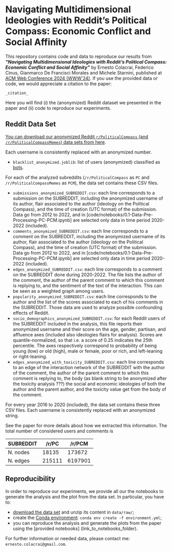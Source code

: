 # Navigating Multidimensional Ideologies with Reddit’s Political Compass: Economic Conflict and Social Affinity

This repository contains code and data to reproduce our results from ***"Navigating Multidimensional Ideologies with Reddit’s Political Compass: Economic Conflict and Social Affinity"*** by Ernesto Colacrai, Federico Cinus, Gianmarco De Francisci Morales and Michele Starnini, published at [ACM Web Conference 2024 (WWW'24)]([https://www2023.thewebconf.org](https://www2024.thewebconf.org/)). If you use the provided data or code, we would appreciate a citation to the paper:

```
_citation_
```

Here you will find (i) the (anonymized) Reddit dataset we presented in the paper and (ii) code to reproduce our experiments.

## Reddit Data Set

[You can download our anonymized Reddit `r/PoliticalCompass` (and `/r/PoliticalCompassMemes`) data sets from here](link_release_repository).

Each username is consistently replaced with an anonymized number.

- `blacklist_anonymized.joblib`: list of users (anonymized) classified as [bots](https://doi.org/10.1007/978-3-031-19097-1_1).

For each of the analyzed subreddits (`/r/PoliticalCompass` as `PC` and `/r/PoliticalCompassMemes` as `PCM`), the data set contains these CSV files.

- `submissions_anonymized_SUBREDDIT.csv`: each line corresponds to a submission on the SUBREDDIT, including the anonymized username of its author, flair associated to the author (ideology on the Political Compass), and the time of creation (UTC format) of the submission. Data go from 2012 to 2022, and in [code/notebooks/0.1-Data-Pre-Processing-PC-PCM.ipynb] are selected only data in time period 2020-2022 (included).
- `comments_anonymized_SUBREDDIT.csv`: each line corresponds to a comment on the SUBREDDIT, including the anonymized username of its author, flair associated to the author (ideology on the Political Compass), and the time of creation (UTC format) of the submission. Data go from 2012 to 2022, and in [code/notebooks/0.1-Data-Pre-Processing-PC-PCM.ipynb] are selected only data in time period 2020-2022 (included).
- `edges_anonymized_SUBREDDIT.csv`: each line corresponds to a comment on the SUBREDDIT done during 2020-2022. The file lists the author of the comment, the author of the parent comment to which this comment is replying to, and the sentiment of the text of the interaction. This can be seen as a weighted graph among users.
- `popularity_anonymized_SUBREDDIT.csv`: each line corresponds to the author and the list of the scores associated to each of his comments in the SUBREDDIT. Those data are used to analyze possible confounding effects of Reddit.
- `socio_demographics_anonymized_SUBREDDIT.csv`: for each Reddit users of the SUBREDDIT included in the analysis, this file reports their anonymized username and their score on the age, gender, partisan, and affluence axes (included also ideologies flairs for analysis). Scores are quantile-normalized, so that i.e. a score of 0.25 indicates the 25th percentile. The axes respectively correspond to probability of being young (low) or old (high), male or female, poor or rich, and left-leaning or right-leaning.
- `edges_anonymized_with_toxicity_SUBREDDIT.csv`: each line corresponds to an edge of the interaction network of the SUBREDDIT with the author of the comment, the author of the parent comment to which this comment is replying to, the body (as blank string to be anonymized after the toxicity analysis ???) the social and economic ideologies of both the author and the parent author, and the toxicity value get from the body of the comment.

For every year 2016 to 2020 (included), the data set contains these three CSV files.
Each username is consistently replaced with an anonymized string.


See the paper for more details about how we extracted this information.
The total number of considered users and comments is

| SUBREDDIT     | /r/PC   | /r/PCM  |
|---------------|---------|---------|
| N. nodes      | 18135   | 173672  |
| N. edges      | 215111  | 6197901 |

## Reproducibility

In order to reproduce our experiments, we provide all our the notebooks to generate the analysis and the plot from the data set. In particular, you have to:

- [download the data set](link_release_repository) and unzip its content in `data/raw/`;
- create the [Conda environment](link_environment_yml_repository): `conda env create -f environment.yml`;
- you can reproduce the analysis and generate the plots from the paper using the [provided notebooks] (link_to_notebooks_folder).

For further information or needed data, please contact me: `ernesto.colacrai@gmail.com`.
